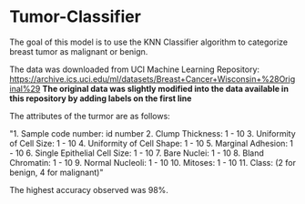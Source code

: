 # Tumor-Classifier

The goal of this model is to use the KNN Classifier algorithm to categorize breast tumor as malignant or benign.

The data was downloaded from UCI Machine Learning Repository: https://archive.ics.uci.edu/ml/datasets/Breast+Cancer+Wisconsin+%28Original%29
**The original data was slightly modified into the data available in this repository by adding labels on the first line**

The attributes of the turmor are as follows:

"1. Sample code number: id number
2. Clump Thickness: 1 - 10
3. Uniformity of Cell Size: 1 - 10
4. Uniformity of Cell Shape: 1 - 10
5. Marginal Adhesion: 1 - 10
6. Single Epithelial Cell Size: 1 - 10
7. Bare Nuclei: 1 - 10
8. Bland Chromatin: 1 - 10
9. Normal Nucleoli: 1 - 10
10. Mitoses: 1 - 10
11. Class: (2 for benign, 4 for malignant)"

The highest accuracy observed was 98%.

